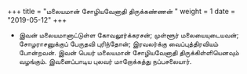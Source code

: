 ﻿+++
title = "மலையமான் சோழியவேனாதி திருக்கண்ணன்  "
weight = 1
date = "2019-05-12"
+++


-  இவன் மலையமானாட்டுள்ள கோவலூர்க்கரசன்; முள்ளூர் மலையையுடையவன்; சோழராசனுக்குப் பேருதவி புரிந்தோன்; இரவலர்க்கு வைப்புத்திரவியம் போன்றவன். இவன் பெயர் மலையமான் சோழியவேனாதி திருக்கிள்ளியெனவும் வழங்கும். இவனைப்பாடிய புலவர் மாறோக்கத்து நப்பசலையார். 
  

